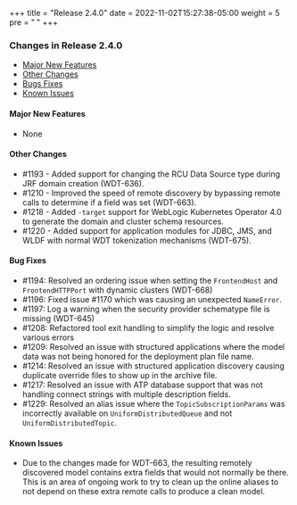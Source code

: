 +++
title = "Release 2.4.0"
date = 2022-11-02T15:27:38-05:00
weight = 5
pre = "<b> </b>"
+++

### Changes in Release 2.4.0
- [Major New Features](#major-new-features)
- [Other Changes](#other-changes)
- [Bugs Fixes](#bug-fixes)
- [Known Issues](#known-issues)


#### Major New Features
- None

#### Other Changes
- #1193 - Added support for changing the RCU Data Source type during JRF domain creation (WDT-636).
- #1210 - Improved the speed of remote discovery by bypassing remote calls to determine if a field was set (WDT-663).
- #1218 - Added `-target` support for WebLogic Kubernetes Operator 4.0 to generate the domain and cluster schema resources.
- #1220 - Added support for application modules for JDBC, JMS, and WLDF with normal WDT tokenization mechanisms (WDT-675).

#### Bug Fixes
- #1194: Resolved an ordering issue when setting the `FrontendHost` and `FrontendHTTPPort` with dynamic clusters (WDT-668)
- #1196: Fixed issue #1170 which was causing an unexpected `NameError`.
- #1197: Log a warning when the security provider schematype file is missing (WDT-645) 
- #1208: Refactored tool exit handling to simplify the logic and resolve various errors
- #1209: Resolved an issue with structured applications where the model data was not being honored for the deployment plan file name.
- #1214: Resolved an issue with structured application discovery causing duplicate override files to show up in the archive file.
- #1217: Resolved an issue with ATP database support that was not handling connect strings with multiple description fields.
- #1229: Resolved an alias issue where the `TopicSubscriptionParams` was incorrectly available on `UniformDistributedQueue` and not `UniformDistributedTopic`.

#### Known Issues
- Due to the changes made for WDT-663, the resulting remotely discovered model contains extra fields that would not normally be there.
  This is an area of ongoing work to try to clean up the online aliases to not depend on these extra remote calls to produce a clean model.


